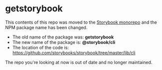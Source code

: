 # getstorybook

This contents of this repo was moved to the [Storybook monorepo](https://github.com/storybooks/storybook/) and the NPM package name has been changed.

- The old name of the package was: **getstorybook**
- The new name of the package is: **@storybook/cli**
- The location of the code is: https://github.com/storybooks/storybook/tree/master/lib/cli

The repo you're looking at now is out of date and no longer maintained.
